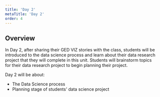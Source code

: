 ```yaml
---
title: 'Day 2'
metaTitle: 'Day 2'
order: 4
---
```


## Overview

In Day 2, after sharing their GED VIZ stories with the class, students will be introduced to the data science process and learn about their data research project that they will complete in this unit. Students will brainstorm topics for their data research project to begin planning their project.

Day 2 will be about:

* The Data Science process
* Planning stage of students' data science project